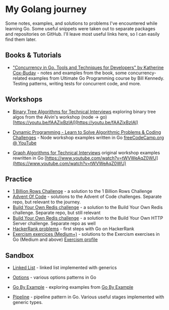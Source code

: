 # My Golang journey

Some notes, examples, and solutions to problems I've encountered while learning Go. Some useful snippets were taken out to separate packages and repositories on GitHub. I'll leave most useful links here, so I can easily find them later.

## Books & Tutorials

- ["Concurrency in Go. Tools and Techniques for Developers" by Katherine Cox-Buday](https://github.com/parMaster/go-solutions/blob/main/sandbox/Concurrency_in_Go_test.go) - notes and examples from the book, some concurrency-related examples from Ultimate Go Programming course by Bill Kennedy. Testing patterns, writing tests for concurrent code, and more.

## Workshops

- [Binary Tree Algorithms for Technical Interviews](https://github.com/parMaster/go-solutions/blob/main/sandbox/Binary_tree_algorithm_for_technical_interview_test.go) exploring binary tree algos from the Alvin's workshop (node -> go) [https://youtu.be/fAAZixBzIAI](https://youtu.be/fAAZixBzIAI)

- [Dynamic Programming - Learn to Solve Algorithmic Problems & Coding Challenges](https://github.com/parMaster/go-solutions/blob/main/sandbox/Dynamic_programming_workshop_test.go) - Node workshop examples written in Go
[freeCodeCamp.org @ YouTube](https://www.youtube.com/watch?v=oBt53YbR9Kk)

- [Graph Algorithms for Technical Interviews](https://github.com/parMaster/go-solutions/blob/main/sandbox/Graph_Algorithms_for_Technical_Interviews_test.go) original workshop examples rewritten in Go [https://www.youtube.com/watch?v=tWVWeAqZ0WU](https://www.youtube.com/watch?v=tWVWeAqZ0WU)

## Practice

- [1 Billion Rows Challenge](https://github.com/parMaster/go-solutions/blob/main/sandbox/1brc) - a solution to the 1 Billion Rows Challenge
- [Advent Of Code](https://github.com/parMaster/advent-of-code) - solutions to the Advent of Code challenges. Separate repo, but relevant to the journey.
- [Build Your Own Redis challenge](https://github.com/parMaster/byo-http-server) - a solution to the Build Your Own Redis challenge. Separate repo, but still relevant
- [Build Your Own Redis challenge](https://github.com/parMaster/byo-http-server) - a solution to the Build Your Own HTTP Server challenge. Separate repo as well
- [HackerRank problems](https://github.com/parMaster/go-solutions/blob/main/HackerRank) - first steps with Go on HackerRank
- [Exercism exercices (Medium+)](https://github.com/parMaster/go-solutions/tree/main/Exercism/go) - solutions to the Exercism exercises in Go (Medium and above) [Exercism profile](https://exercism.org/profiles/parMaster)

## Sandbox
- [Linked List](https://github.com/parMaster/go-solutions/blob/main/sandbox/Linked-Lists_test.go) - linked list implemented with generics

- [Options](https://github.com/parMaster/go-solutions/blob/main/sandbox/Options_test.go) - various options patterns in Go

- [Go By Example](https://github.com/parMaster/go-solutions/blob/main/sandbox/GoByExample) - exploring examples from [Go By Example](https://gobyexample.com/)

- [Pipeline](https://github.com/parMaster/go-solutions/blob/main/sandbox/pipeline) - pipeline pattern in Go. Various useful stages implemented with generic types.